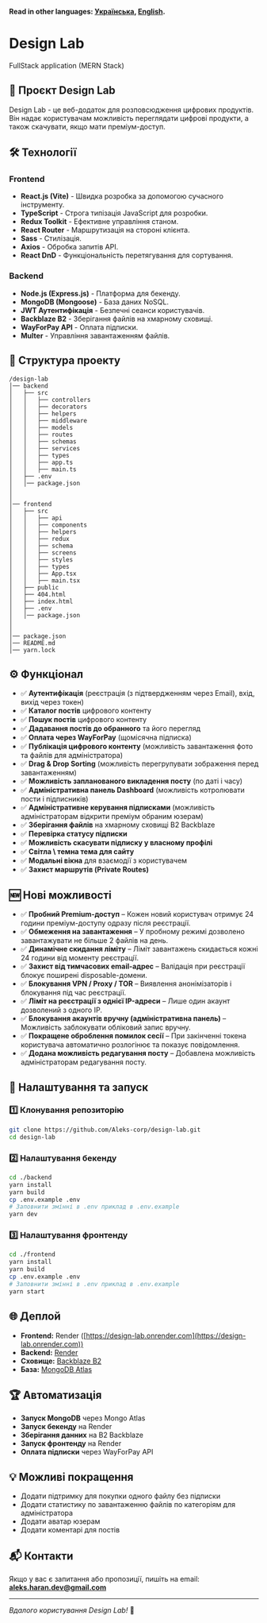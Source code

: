 **Read in other languages: [Українська](README.md), [English](README.en.md).**

# Design Lab

FullStack application (MERN Stack)

## 🚀 Проєкт Design Lab

Design Lab - це веб-додаток для розповсюдження цифрових продуктів.
Він надає користувачам можливість переглядати цифрові продукти, а також скачувати, якщо мати преміум-доступ.

## 🛠 Технології

### Frontend

- **React.js (Vite)** - Швидка розробка за допомогою сучасного інструменту.
- **TypeScript** - Строга типізація JavaScript для розробки.
- **Redux Toolkit** - Ефективне управління станом.
- **React Router** - Маршрутизація на стороні клієнта.
- **Sass** - Стилізація.
- **Axios** - Обробка запитів API.
- **React DnD** - Функціональність перетягування для сортування.

### Backend

- **Node.js (Express.js)** - Платформа для бекенду.
- **MongoDB (Mongoose)** - База даних NoSQL.
- **JWT Аутентифікація** - Безпечні сеанси користувачів.
- **Backblaze B2** - Зберігання файлів на хмарному сховищі.
- **WayForPay API** - Оплата підписки.
- **Multer** - Управління завантаженням файлів.

## 📂 Структура проекту

```
/design-lab
│── backend
│   ├── src
│   │   ├── controllers
│   │   ├── decorators
│   │   ├── helpers
│   │   ├── middleware
│   │   ├── models
│   │   ├── routes
│   │   ├── schemas
│   │   ├── services
│   │   ├── types
│   │   ├── app.ts
│   │   ├── main.ts
│   ├── .env
│   │── package.json
│
│
│── frontend
│   ├── src
│   │   ├── api
│   │   ├── components
│   │   ├── helpers
│   │   ├── redux
│   │   ├── schema
│   │   ├── screens
│   │   ├── styles
│   │   ├── types
│   │   ├── App.tsx
│   │   ├── main.tsx
│   ├── public
│   ├── 404.html
│   ├── index.html
│   ├── .env
│   │── package.json
│
│
│── package.json
│── README.md
│── yarn.lock
```

## ⚙️ Функціонал

- ✅ **Аутентифікація** (реєстрація (з підтвердженням через Email), вхід, вихід через токен)
- ✅ **Каталог постів** цифрового контенту
- ✅ **Пошук постів** цифрового контенту
- ✅ **Дадавання постів до обранного** та його перегляд
- ✅ **Оплата через WayForPay** (щомісячна підписка)
- ✅ **Публікація цифрового контенту** (можливість завантаження фото та файлів для адміністратора)
- ✅ **Drag & Drop Sorting** (можливість перегрупувати зображення перед завантаженням)
- ✅ **Можливість запланованого викладення посту** (по даті і часу)
- ✅ **Адміністративна панель Dashboard** (можливість котролювати пости і підписників)
- ✅ **Адміністративне керування підписками** (можливість адміністраторам відкрити преміум обраним юзерам)
- ✅ **Зберігання файлів** на хмарному сховищі B2 Backblaze
- ✅ **Перевірка статусу підписки**
- ✅ **Можливість скасувати підписку у власному профілі**
- ✅ **Світла \ темна тема для сайту**
- ✅ **Модальні вікна** для взаємодії з користувачем
- ✅ **Захист маршрутів (Private Routes)**

## 🆕 Нові можливості

- ✅ **Пробний Premium-доступ** – Кожен новий користувач отримує 24 години преміум-доступу одразу після реєстрації.
- ✅ **Обмеження на завантаження** – У пробному режимі дозволено завантажувати не більше 2 файлів на день.
- ✅ **Динамічне скидання ліміту** – Ліміт завантажень скидається кожні 24 години від моменту реєстрації.
- ✅ **Захист від тимчасових email-адрес** – Валідація при реєстрації блокує поширені disposable-домени.
- ✅ **Блокування VPN / Proxy / TOR** – Виявлення анонімізаторів і блокування під час реєстрації.
- ✅ **Ліміт на реєстрації з однієї IP-адреси** – Лише один акаунт дозволений з одного IP.
- ✅ **Блокування акаунтів вручну (адміністративна панель)** – Можливість заблокувати обліковий запис вручну.
- ✅ **Покращене оброблення помилок сесії** – При закінченні токена користувача автоматично розлогінює та показує повідомлення.
- ✅ **Додана можливість редагування посту** – Добавлена можливість адміністраторам редагування посту.

## 🔧 Налаштування та запуск

### 1️⃣ Клонування репозиторію

```sh
git clone https://github.com/Aleks-corp/design-lab.git
cd design-lab
```

### 2️⃣ Налаштування бекенду

```sh
cd ./backend
yarn install
yarn build
cp .env.example .env
# Заповнити змінні в .env приклад в .env.example
yarn dev
```

### 3️⃣ Налаштування фронтенду

```sh
cd ./frontend
yarn install
yarn build
cp .env.example .env
# Заповнити змінні в .env приклад в .env.example
yarn start
```

## 🌐 Деплой

- **Frontend:** Render ([https://design-lab.onrender.com](https://design-lab.onrender.com))
- **Backend:** [Render](https://render.com/)
- **Сховище:** [Backblaze B2](https://www.backblaze.com/)
- **База:** [MongoDB Atlas](https://cloud.mongodb.com/)

## 🏆 Автоматизація

- **Запуск MongoDB** через Mongo Atlas
- **Запуск бекенду** на Render
- **Зберігання данних** на B2 Backblaze
- **Запуск фронтенду** на Render
- **Оплата підписки** через WayForPay API

## 💡 Можливі покращення

- Додати підтримку для покупки одного файлу без підписки
- Додати статистику по завантаженню файлів по категоріям для адміністратора
- Додати аватар юзерам
- Додати коментарі для постів

## 📬 Контакти

Якщо у вас є запитання або пропозиції, пишіть на email: [**aleks.haran.dev@gmail.com**](mailto:aleks.haran.dev@gmail.com)

---

_Вдалого користування Design Lab!_ 🚀
